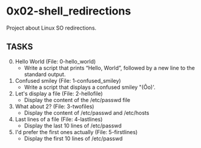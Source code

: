 # 0x02-shell_redirections
Project about Linux SO redirections.
## TASKS
0. Hello World (File: 0-hello_world)
	- Write a script that prints “Hello, World”, followed by a new line to the standard output.
1. Confused smiley (File: 1-confused_smiley)
	- Write a script that displays a confused smiley "(Ôo)'.
2. Let's display a file (File: 2-hellofile)
	- Display the content of the /etc/passwd file
3. What about 2? (File: 3-twofiles)
	- Display the content of /etc/passwd and /etc/hosts
4. Last lines of a file (File: 4-lastlines)
	- Display the last 10 lines of /etc/passwd
5. I'd prefer the first ones actually (File: 5-firstlines)
	- Display the first 10 lines of /etc/passwd
 
